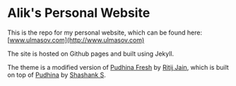 # Alik's Personal Website
This is the repo for my personal website, which can be found here:
[www.ulmasov.com](http://www.ulmasov.com)

The site is hosted on Github pages and built using Jekyll.

The theme is a modified version of [Pudhina Fresh](https://github.com/ritijjain/pudhina-fresh) by [Ritij Jain](https://ritijjain.github.io), which is 
built on top of [Pudhina](https://github.com/knhash/Pudhina) by [Shashank S](https://github.com/knhash).
